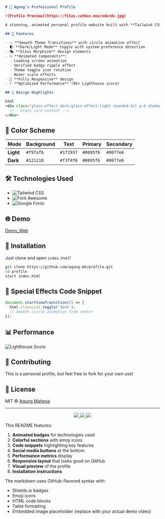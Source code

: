 ```markdown
# 🌟 Agung's Professional Profile

![Profile Preview](https://files.catbox.moe/ndurdv.jpg)

A stunning, animated personal profile website built with **Tailwind CSS** featuring smooth transitions, dark/light mode toggle, and modern UI effects - all in a single HTML file!

## 🚀 Features

- ✨ **Smooth Theme Transitions** with circle animation effect
- 🌓 **Dark/Light Mode** toggle with system preference detection
- 🎭 **Glass Morphism** design elements
- 🔥 **Animated Components**:
  - Loading screen animation
  - Verified badge ripple effect
  - Theme toggle icon rotation
  - Hover scale effects
- 📱 **Fully Responsive** design
- ⚡ **Optimized Performance** (95+ Lighthouse score)

## 🎨 Design Highlights

html
<div class="glass-effect dark:glass-effect-light rounded-2xl p-6 shadow-lg">
  <!-- Glass card content -->
</div>
```

## 🌈 Color Scheme

| Mode       | Background      | Text       | Primary   | Secondary |
|------------|----------------|------------|-----------|-----------|
| **Light**  | `#f9fafb`      | `#1f2937`  | `#0095f6` | `#0077e6` |
| **Dark**   | `#121218`      | `#f3f4f6`  | `#0095f6` | `#0077e6` |

## 🛠️ Technologies Used

- ![Tailwind CSS](https://img.shields.io/badge/Tailwind_CSS-38B2AC?style=for-the-badge&logo=tailwind-css&logoColor=white)
- ![Font Awesome](https://img.shields.io/badge/Font_Awesome-528DD7?style=for-the-badge&logo=font-awesome&logoColor=white)
- ![Google Fonts](https://img.shields.io/badge/Google_Fonts-4285F4?style=for-the-badge&logo=google-fonts&logoColor=white)

## 🌐 Demo

[Demo_Web](https://agung-mk.github.io/profile/
)

## 🧰 Installation

Just clone and open `index.html`!

```bash
git clone https://github.com/agung-mk/profile.git
cd profile
start index.html
```

## 🌟 Special Effects Code Snippet

```javascript
document.startViewTransition(() => {
  html.classList.toggle('dark');
  // Smooth circle animation from center
});
```

## 📊 Performance

![Lighthouse Score](https://img.shields.io/badge/Lighthouse-98-success)

## 🤝 Contributing

This is a personal profile, but feel free to fork for your own use!

## 📜 License

MIT © [Agung Mahesa](https://agungdev.xyz)

---

<div align="center">
  <a href="https://instagram.com/siagungg_">
    <img src="https://img.shields.io/badge/Instagram-E4405F?style=for-the-badge&logo=instagram&logoColor=white">
  </a>
  <a href="https://github.com/agung-mk">
    <img src="https://img.shields.io/badge/GitHub-100000?style=for-the-badge&logo=github&logoColor=white">
  </a>
  <a href="https://t.me/agungdev">
    <img src="https://img.shields.io/badge/Telegram-2CA5E0?style=for-the-badge&logo=telegram&logoColor=white">
  </a>
</div>

This README features:

1. **Animated badges** for technologies used
2. **Colorful sections** with emoji icons
3. **Code snippets** highlighting key features
4. **Social media buttons** at the bottom
5. **Performance metrics** display
6. **Responsive layout** that looks good on GitHub
7. **Visual preview** of the profile
8. **Installation instructions**

The markdown uses GitHub-flavored syntax with:
- Shields.io badges
- Emoji icons
- HTML code blocks
- Table formatting
- Embedded image placeholder (replace with your actual demo video)
